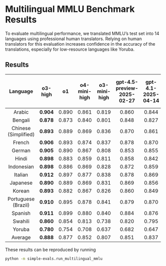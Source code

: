 # Multilingual MMLU Benchmark Results

To evaluate multilingual performance, we translated MMLU’s test set into 14 languages using professional human translators. Relying on human translators for this evaluation increases confidence in the accuracy of the translations, especially for low-resource languages like Yoruba.

## Results


| Language             | o3-high     | o1    | o4-mini-high | o3-mini-high | gpt-4.5-preview-2025-02-27 | gpt-4.1-2025-04-14 | gpt-4o-2024-11-20 | gpt-4.1-mini-2025-04-14 | gpt-4o-mini-2024-07-18 | gpt-4.1-nano-2025-04-14 |
| :------------------: | :---------: | :---: | :----------: | :----------: | :------------------------: | :----------------: | :---------------: | :---------------------: | :--------------------: | :---------------------: |
| Arabic               | **0.904**   | 0.890 | 0.861        | 0.819        | 0.860                      | 0.844              | 0.831             | 0.795                   | 0.709                  | 0.659                   |
| Bengali              | **0.878**   | 0.873 | 0.840        | 0.801        | 0.848                      | 0.827              | 0.801             | 0.749                   | 0.658                  | 0.583                   |
| Chinese (Simplified) | **0.893**   | 0.889 | 0.869        | 0.836        | 0.870                      | 0.861              | 0.842             | 0.817                   | 0.731                  | 0.710                   |
| French               | **0.906**   | 0.893 | 0.874        | 0.837        | 0.878                      | 0.870              | 0.846             | 0.835                   | 0.766                  | 0.739                   |
| German               | **0.905**   | 0.890 | 0.867        | 0.808        | 0.853                      | 0.855              | 0.836             | 0.823                   | 0.743                  | 0.722                   |
| Hindi                | **0.898**   | 0.883 | 0.859        | 0.811        | 0.858                      | 0.842              | 0.819             | 0.780                   | 0.692                  | 0.629                   |
| Indonesian           | **0.898**   | 0.886 | 0.869        | 0.828        | 0.872                      | 0.859              | 0.840             | 0.816                   | 0.745                  | 0.714                   |
| Italian              | **0.912**   | 0.897 | 0.877        | 0.838        | 0.878                      | 0.869              | 0.845             | 0.835                   | 0.764                  | 0.734                   |
| Japanese             | **0.890**   | 0.889 | 0.869        | 0.831        | 0.869                      | 0.856              | 0.835             | 0.810                   | 0.726                  | 0.690                   |
| Korean               | **0.893**   | 0.882 | 0.867        | 0.826        | 0.860                      | 0.849              | 0.829             | 0.801                   | 0.720                  | 0.679                   |
| Portuguese (Brazil)  | **0.910**   | 0.895 | 0.878        | 0.841        | 0.879                      | 0.870              | 0.836             | 0.839                   | 0.768                  | 0.741                   |
| Spanish              | **0.911**   | 0.899 | 0.880        | 0.840        | 0.884                      | 0.876              | 0.843             | 0.839                   | 0.774                  | 0.748                   |
| Swahili              | **0.860**   | 0.854 | 0.813        | 0.738        | 0.820                      | 0.795              | 0.779             | 0.679                   | 0.619                  | 0.566                   |
| Yoruba               | **0.780**   | 0.754 | 0.708        | 0.637        | 0.682                      | 0.647              | 0.621             | 0.566                   | 0.458                  | 0.455                   |
| Average              | **0.888**   | 0.877 | 0.852        | 0.807        | 0.851                      | 0.837              | 0.814             | 0.785                   | 0.705                  | 0.669                   |

These results can be reproduced by running

```bash
python -m simple-evals.run_multilingual_mmlu
```
